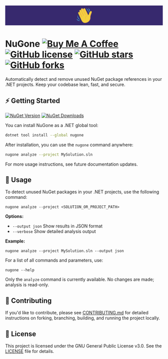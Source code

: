 ![NuGone Icon](docs/icon/banner.png) 
# NuGone [![Buy Me A Coffee](https://img.shields.io/badge/Buy%20Me%20a%20Coffee-ffdd00?&logo=buy-me-a-coffee&logoColor=black)](https://ahmetcetinkaya.me/donate) [![GitHub license](https://img.shields.io/github/license/ahmet-cetinkaya/nugone)](LICENSE) [![GitHub stars](https://img.shields.io/github/stars/ahmet-cetinkaya/nugone?style=social)](https://github.com/ahmet-cetinkaya/nugone/stargazers) [![GitHub forks](https://img.shields.io/github/forks/ahmet-cetinkaya/nugone?style=social)](https://github.com/ahmet-cetinkaya/nugone/network/members)


Automatically detect and remove unused NuGet package references in your .NET projects. Keep your codebase lean, fast, and secure.

## ⚡ Getting Started

[![NuGet Version](https://img.shields.io/nuget/v/NuGone.svg?color=004880&logo=nuget&label=NuGet&style=flat-square)](https://www.nuget.org/packages/NuGone/) [![NuGet Downloads](https://img.shields.io/nuget/dt/NuGone.svg?color=004880&logo=nuget&label=Downloads&style=flat-square)](https://www.nuget.org/packages/NuGone/)

You can install NuGone as a .NET global tool:

```bash
dotnet tool install --global nugone
```

After installation, you can use the `nugone` command anywhere:

```bash
nugone analyze --project MySolution.sln
```

For more usage instructions, see future documentation updates.

## 🚀 Usage

To detect unused NuGet packages in your .NET projects, use the following command:

```
nugone analyze --project <SOLUTION_OR_PROJECT_PATH>
```

**Options:**

- `--output json` Show results in JSON format
- `--verbose` Show detailed analysis output

**Example:**

```
nugone analyze --project MySolution.sln --output json
```

For a list of all commands and parameters, use:

```
nugone --help
```

Only the `analyze` command is currently available. No changes are made; analysis is read-only.

## 🤝 Contributing

If you'd like to contribute, please see [CONTRIBUTING.md](docs/CONTRIBUTING.md) for detailed instructions on forking, branching, building, and running the project locally.

## 📄 License

This project is licensed under the GNU General Public License v3.0. See the [LICENSE](LICENSE) file for details.
